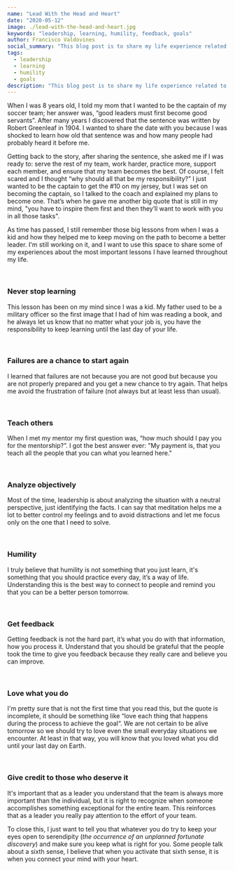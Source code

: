 ```yaml
---
name: "Lead With the Head and Heart"
date: "2020-05-12"
image: ./lead-with-the-head-and-heart.jpg
keywords: "leadership, learning, humility, feedback, goals"
author: Francisco Valdovines
social_summary: "This blog post is to share my life experience related to the way that I learn about leadership and how to live with the spirit to become a great leader for each that you are part of"
tags:
  - leadership
  - learning
  - humility
  - goals
description: "This blog post is to share my life experience related to the way that I learn about leadership and how to live with the spirit to become a great leader for each that you are part of"
---
```

When I was 8 years old, I told my mom that I wanted to be the captain of my soccer team; her answer was, “good leaders must first become good servants”. After many years I discovered that the sentence was written by Robert Greenleaf in 1904. I wanted to share the date with you because I was shocked to learn how old that sentence was and how many people had probably heard it before me. 

Getting back to the story, after sharing the sentence, she asked me if I was ready to: serve the rest of my team, work harder, practice more, support each member, and ensure that my team becomes the best. Of course, I felt scared and I thought “why should all that be my responsibility?” I just wanted to be the captain to get the #10 on my jersey, but I was set on becoming the captain, so I talked to the coach and explained my plans to become one. That’s when he gave me another big quote that is still in my mind, "you have to inspire them first and then they’ll want to work with you in all those tasks".

As time has passed, I still remember those big lessons from when I was a kid and how they helped me to keep moving on the path to become a better leader. I'm still working on it, and I want to use this space to share some of my experiences about the most important lessons I have learned throughout my life.

<br/>

### Never stop learning 
This lesson has been on my mind since I was a kid. My father used to be a military officer so the first image that I had of him was reading a book, and he always let us know that no matter what your job is, you have the responsibility to keep learning until the last day of your life. 

<br/>

### Failures are a chance to start again 
I learned that failures are not because you are not good but because you are not properly prepared and you get a new chance to try again. That helps me avoid the frustration of failure (not always but at least less than usual). 

<br/>

### Teach others 
When I met my mentor my first question was, “how much should I pay you for the mentorship?”. I got the best answer ever: "My payment is, that you teach all the people that you can what you learned here." 

<br/>

### Analyze objectively 
Most of the time, leadership is about analyzing the situation with a neutral perspective, just identifying the facts. I can say that meditation helps me a lot to better control my feelings and to avoid distractions and let me focus only on the one that I need to solve. 

<br/>

### Humility 
I truly believe that humility is not something that you just learn, it's something that you should practice every day, it’s a way of life. Understanding this is the best way to connect to people and remind you that you can be a better person tomorrow.

<br/>

### Get feedback 
Getting feedback is not the hard part, it’s what you do with that information, how you process it. Understand that you should be grateful that the people took the time to give you feedback because they really care and believe you can improve.

<br/>

### Love what you do 
I'm pretty sure that is not the first time that you read this, but the quote is incomplete, it should be something like “love each thing that happens during the process to achieve the goal“.  We are not certain to be alive tomorrow so we should try to love even the small everyday situations we encounter. At least in that way, you will know that you loved what you did until your last day on Earth.  

<br/>

### Give credit to those who deserve it 
It's important that as a leader you understand that the team is always more important than the individual, but it is right to recognize when someone accomplishes something exceptional for the entire team. This reinforces that as a leader you really pay attention to the effort of your team. 

To close this, I just want to tell you that whatever you do try to keep your eyes open to serendipity (*the occurrence of an unplanned fortunate discovery*) and make sure you keep what is right for you. Some people talk about a sixth sense, I believe that when you activate that sixth sense, it is when you connect your mind with your heart.